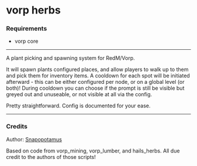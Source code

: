 # vorp herbs

### Requirements

* vorp core
---
A plant picking and spawning system for RedM/Vorp.

It will spawn plants configured places, and allow players to walk up to them and pick them for inventory items.
A cooldown for each spot will be initiated afterward - this can be either configured per node, or on a global level (or both)!
During cooldown you can choose if the prompt is still be visible but greyed out and unuseable, or not visible at all via the config.

Pretty straightforward. Config is documented for your ease.

---
### Credits

Author: [Snapopotamus](https://github.com/Kianimal)

Based on code from vorp_mining, vorp_lumber, and hails_herbs. All due credit to the authors of those scripts!